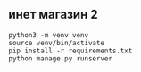 ## инет магазин 2

```shell
python3 -m venv venv
source venv/bin/activate
pip install -r requirements.txt
python manage.py runserver
```